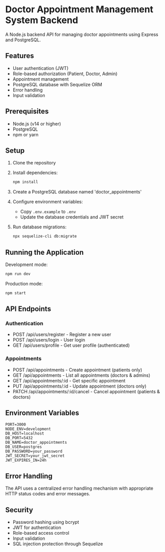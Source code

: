 # Doctor Appointment Management System Backend

A Node.js backend API for managing doctor appointments using Express and PostgreSQL.

## Features

- User authentication (JWT)
- Role-based authorization (Patient, Doctor, Admin)
- Appointment management
- PostgreSQL database with Sequelize ORM
- Error handling
- Input validation

## Prerequisites

- Node.js (v14 or higher)
- PostgreSQL
- npm or yarn

## Setup

1. Clone the repository
2. Install dependencies:
   ```bash
   npm install
   ```

3. Create a PostgreSQL database named 'doctor_appointments'

4. Configure environment variables:
   - Copy `.env.example` to `.env`
   - Update the database credentials and JWT secret

5. Run database migrations:
   ```bash
   npx sequelize-cli db:migrate
   ```

## Running the Application

Development mode:
```bash
npm run dev
```

Production mode:
```bash
npm start
```

## API Endpoints

### Authentication
- POST /api/users/register - Register a new user
- POST /api/users/login - User login
- GET /api/users/profile - Get user profile (authenticated)

### Appointments
- POST /api/appointments - Create appointment (patients only)
- GET /api/appointments - List all appointments (doctors & admins)
- GET /api/appointments/:id - Get specific appointment
- PUT /api/appointments/:id - Update appointment (doctors only)
- PATCH /api/appointments/:id/cancel - Cancel appointment (patients & doctors)

## Environment Variables

```
PORT=3000
NODE_ENV=development
DB_HOST=localhost
DB_PORT=5432
DB_NAME=doctor_appointments
DB_USER=postgres
DB_PASSWORD=your_password
JWT_SECRET=your_jwt_secret
JWT_EXPIRES_IN=24h
```

## Error Handling

The API uses a centralized error handling mechanism with appropriate HTTP status codes and error messages.

## Security

- Password hashing using bcrypt
- JWT for authentication
- Role-based access control
- Input validation
- SQL injection protection through Sequelize